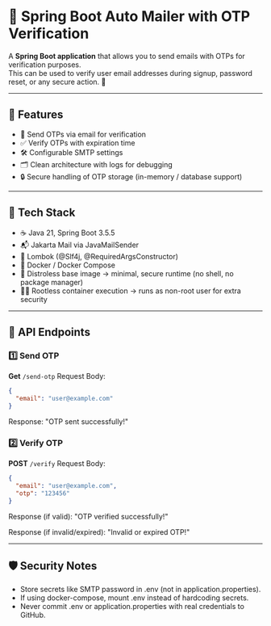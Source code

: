 # 📧 Spring Boot Auto Mailer with OTP Verification

A **Spring Boot application** that allows you to send emails with OTPs for verification purposes.  
This can be used to verify user email addresses during signup, password reset, or any secure action. 🔐

---

## 🚀 Features
- 📩 Send OTPs via email for verification
- ✅ Verify OTPs with expiration time
- 🛠 Configurable SMTP settings
- 🗂 Clean architecture with logs for debugging
- 🔒 Secure handling of OTP storage (in-memory / database support)

---

## 🧱 Tech Stack

- ☕ Java 21, Spring Boot 3.5.5
- 📬 Jakarta Mail via JavaMailSender
- 🧰 Lombok (@Slf4j, @RequiredArgsConstructor)
- 🐳 Docker / Docker Compose
- 🦾 Distroless base image → minimal, secure runtime (no shell, no package manager)
- 👨‍💻 Rootless container execution → runs as non-root user for extra security

---

## 📡 API Endpoints
### 1️⃣ Send OTP
**Get** `/send-otp`
Request Body:
```json
{
  "email": "user@example.com"
}
```
Response: "OTP sent successfully!"

### 2️⃣ Verify OTP

**POST** `/verify`
Request Body:
```json
{
  "email": "user@example.com",
  "otp": "123456"
}
```


Response (if valid): "OTP verified successfully!"


Response (if invalid/expired): "Invalid or expired OTP!"

---

## 🛡 Security Notes

- Store secrets like SMTP password in .env (not in application.properties).
- If using docker-compose, mount .env instead of hardcoding secrets.
- Never commit .env or application.properties with real credentials to GitHub.
